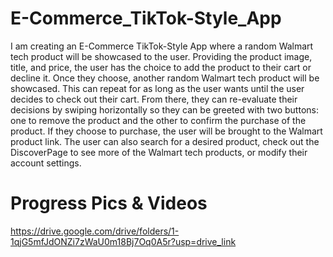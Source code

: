 # E-Commerce_TikTok-Style_App
 I am creating an E-Commerce TikTok-Style App where a random Walmart tech product will be showcased to the user. Providing the product image, title, and price, the user has the choice to add the product to their cart or decline it. Once they choose, another random Walmart tech product will be showcased. This can repeat for as long as the user wants until the user decides to check out their cart. From there, they can re-evaluate their decisions by swiping horizontally so they can be greeted with two buttons: one to remove the product and the other to confirm the purchase of the product. If they choose to purchase, the user will be brought to the Walmart product link. The user can also search for a desired product, check out the DiscoverPage to see more of the Walmart tech products, or modify their account settings.

# Progress Pics & Videos
https://drive.google.com/drive/folders/1-1qjG5mfJdONZi7zWaU0m18Bj7Oq0A5r?usp=drive_link
